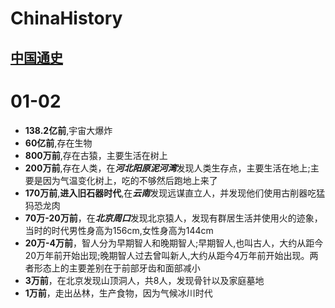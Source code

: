 # ChinaHistory

## [中国通史](https://www.bilibili.com/video/av6547465)  

# 01-02

* **138.2亿前**,宇宙大爆炸  
* **60亿前**,存在生物
* **800万前**,存在古猿，主要生活在树上  
* **200万前**,存在人类，在***河北阳原泥河湾***发现人类生存点，主要生活在地上;主要是因为气温变化树上，吃的不够然后跑地上来了  
* **170万前**,**进入旧石器时代**,在***云南***发现远谋直立人，并发现他们使用古削器吃猛犸恐龙肉
* **70万-20万前**，在***北京周口***发现北京猿人，发现有群居生活并使用火的迹象，当时的时代男性身高为156cm,女性身高为144cm
* **20万-4万前**，智人分为早期智人和晚期智人;早期智人,也叫古人，大约从距今20万年前开始出现;晚期智人过去曾叫新人,大约从距今4万年前开始出现。两者形态上的主要差别在于前部牙齿和面部减小
* **3万前**，在北京发现山顶洞人，共8人，发现骨针以及家庭墓地
* **1万前**，走出丛林，生产食物，因为气候冰川时代
